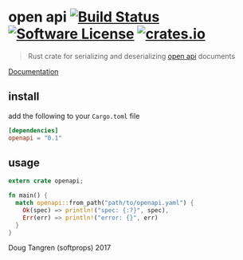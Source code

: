 # open api [![Build Status](https://travis-ci.org/softprops/openapi.svg?branch=master)](https://travis-ci.org/softprops/openapi) [![Software License](https://img.shields.io/badge/license-MIT-brightgreen.svg)](LICENSE) [![crates.io](http://meritbadge.herokuapp.com/openapi)](https://crates.io/crates/openapi)

> Rust crate for serializing and deserializing [open api](http://swagger.io/specification/) documents

[Documentation](https://softprops.github.io/openapi)

## install

add the following to your `Cargo.toml` file

```toml
[dependencies]
openapi = "0.1"
```

## usage

```rust
extern crate openapi;

fn main() {
  match openapi::from_path("path/to/openapi.yaml") {
    Ok(spec) => println!("spec: {:?}", spec),
    Err(err) => println!("error: {}", err)
  }
}
```

Doug Tangren (softprops) 2017
